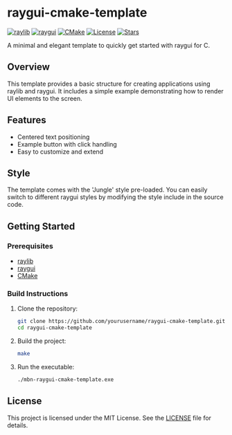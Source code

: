 # raygui-cmake-template

[![raylib](https://img.shields.io/badge/raylib-5.5.0-orange)](https://github.com/raysan5/raylib) [![raygui](https://img.shields.io/badge/raygui-4.0-blue)](https://github.com/raysan5/raygui) [![CMake](https://img.shields.io/badge/CMake-3.22+-green)](https://cmake.org/) [![License](https://img.shields.io/badge/license-MIT-yellow)](LICENSE) [![Stars](https://img.shields.io/github/stars/raysan5/raylib?style=social)](https://github.com/mbn-code)

A minimal and elegant template to quickly get started with raygui for C.

## Overview

This template provides a basic structure for creating applications using raylib and raygui. It includes a simple example demonstrating how to render UI elements to the screen.

## Features

- Centered text positioning
- Example button with click handling
- Easy to customize and extend

## Style

The template comes with the 'Jungle' style pre-loaded. You can easily switch to different raygui styles by modifying the style include in the source code.

## Getting Started

### Prerequisites

- [raylib](https://www.raylib.com/)
- [raygui](https://github.com/raysan5/raygui)
- [CMake](https://cmake.org/)

### Build Instructions

1. Clone the repository:
    ```sh
    git clone https://github.com/yourusername/raygui-cmake-template.git
    cd raygui-cmake-template
    ```

2. Build the project:
    ```sh
    make
    ```

3. Run the executable:
    ```sh
    ./mbn-raygui-cmake-template.exe
    ```

## License

This project is licensed under the MIT License. See the [LICENSE](LICENSE) file for details.
